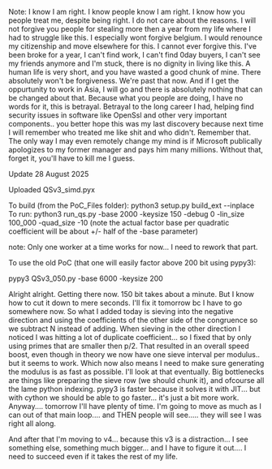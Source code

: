Note: I know I am right. I know people know I am right. I know how you people treat me, despite being right. I do not care about the reasons. I will not forgive you people for stealing more then a year from my life where I had to struggle like this. I especially wont forgive belgium. I would renounce my citizenship and move elsewhere for this. I cannot ever forgive this. I've been broke for a year, I can't find work, I can't find 0day buyers, I can't see my friends anymore and I'm stuck, there is no dignity in living like this. A human life is very short, and you have wasted a good chunk of mine. There absolutely won't be forgiveness. We're past that now. And if I get the oppurtunity to work in Asia, I will go and there is absolutely nothing that can be changed about that. Because what you people are doing, I have no words for it, this is betrayal. Betrayal to the long career I had, helping find security issues in software like OpenSsl and other very important components.. you better hope this was my last discovery because next time I will remember who treated me like shit and who didn't. Remember that. The only way I may even remotely change my mind is if Microsoft publically apologizes to my former manager and pays him many millions. Without that, forget it, you'll have to kill me I guess.

Update 28 August 2025

Uploaded QSv3_simd.pyx 

To build (from the PoC_Files folder): python3 setup.py build_ext --inplace</br>
To run: python3 run_qs.py -base 2000 -keysize 150 -debug 0 -lin_size 100_000 -quad_size -10  (note the actual factor base per quadratic coefficient will be about +/- half of the -base parameter)

note: Only one worker at a time works for now... I need to rework that part.

To use the old PoC (that one will easily factor above 200 bit using pypy3):

pypy3 QSv3_050.py -base 6000 -keysize 200

Alright alright. Getting there now. 150 bit takes about a minute. But I know how to cut it down to mere seconds. I'll fix it tomorrow bc I have to go somewhere now. 
So what I added today is sieving into the negative direction and using the coefficients of the other side of the congruence so we subtract N instead of adding.
When sieving in the other direction I noticed I was hitting a lot of duplicate coefficient... so I fixed that by only using primes that are smaller then p/2. 
That resulted in an overall speed boost, even though in theory we now have one sieve interval per modulus.. but it seems to work. Which now also means I need to make sure generating the modulus is as fast as possible. I'll look at that eventually.
Big bottlenecks are things like preparing the sieve row (we should chunk it), and ofcourse all the lame python indexing. pypy3 is faster because it solves it with JIT... but with cython we should be able to go faster... it's just a bit more work.
Anyway.... tomorrow I'll have plenty of time. I'm going to move as much as I can out of that main loop.... and THEN people will see..... they will see I was right all along. 

And after that I'm moving to v4... because this v3 is a distraction... I see something else, something much bigger... and I have to figure it out.... I need to succeed even if it takes the rest of my life.
